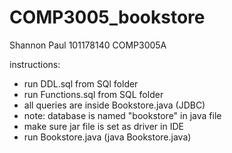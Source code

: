 # COMP3005_bookstore
Shannon Paul
101178140
COMP3005A

instructions:

- run DDL.sql from SQl folder
- run Functions.sql from SQL folder
- all queries are inside Bookstore.java (JDBC)
- note: database is named "bookstore" in java file
- make sure jar file is set as driver in IDE
- run Bookstore.java (java Bookstore.java)
